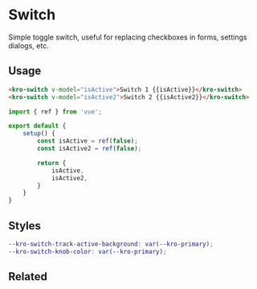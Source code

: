 # Switch
Simple toggle switch, useful for replacing checkboxes in forms, settings dialogs, etc.

## Usage
<switch-demo></switch-demo>

```html
<kro-switch v-model="isActive">Switch 1 {{isActive}}</kro-switch>
<kro-switch v-model="isActive2">Switch 2 {{isActive2}}</kro-switch>
```

```ts
import { ref } from 'vue';

export default {
    setup() {
        const isActive = ref(false);
        const isActive2 = ref(false);

        return {
            isActive,
            isActive2,
        }
    }
}
```

## Styles
```scss
--kro-switch-track-active-background: var(--kro-primary);
--kro-switch-knob-color: var(--kro-primary);
```

## Related
<press-article-link title="Textfield" subtitle="for entering words or something" to="/components/textfield"></press-article-link>